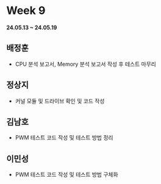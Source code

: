 # Week 9
**24.05.13 ~ 24.05.19**
   
## 배정훈   
*  CPU 분석 보고서, Memory 분석 보고서 작성 후 테스트 마무리   
## 정상지   
*  커널 모듈 및 드라이브 확인 및 코드 작성
## 김남호   
*  PWM 테스트 코드 작성 및 테스트 방법 정리
## 이민성   
*  PWM 테스트 코드 작성 및 테스트 방법 구체화
  
